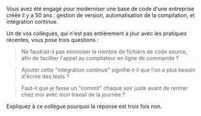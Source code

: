 Vous avez été engagé pour moderniser une base de code d'une entreprise créée il y a 50 ans : gestion de version, automatisation de la compilation, et intégration continue.

Un de vos collègues, qui n'est pas entièrement à jour avec les pratiques récentes, vous pose trois questions :

> Ne faudrait-il pas minimiser le nombre de fichiers de code source, afin de faciliter l'appel au compilateur en ligne de commande ?

> Ajouter cette "intégration continue" signifie-t-il que l'on a plus besoin d'écrire des tests ?

> Faut-il que je fasse un "commit" chaque soir juste avant de rentrer chez moi avec mon travail de la journée ?

Expliquez à ce collègue pourquoi la réponse est trois fois non.
